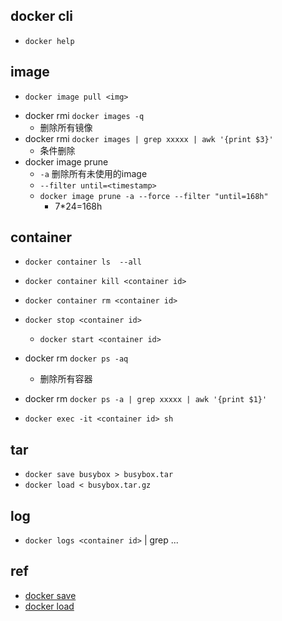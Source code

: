 ## docker cli
+ `docker help`

## image
+ `docker image pull <img>`
<!-- 删除镜像 -->
+ docker rmi `docker images -q`
    + 删除所有镜像
+ docker rmi `docker images | grep xxxxx | awk '{print $3}'`
    + 条件删除
+ docker image prune 
    + `-a`
        删除所有未使用的image
    + `--filter until=<timestamp>`
    + `docker image prune -a --force --filter "until=168h"`
        + 7*24=168h




## container

+ `docker container ls  --all`

+ `docker container kill <container id>`

+ `docker container rm <container id>`

+ `docker stop <container id>`
    + `docker start <container id>`

<!-- 删除容器 -->
+ docker rm `docker ps -aq`
    + 删除所有容器
+ docker rm `docker ps -a | grep xxxxx | awk '{print $1}'`

+ `docker exec -it <container id> sh`

## tar

+ `docker save busybox > busybox.tar`
+ `docker load < busybox.tar.gz`

## log

+ `docker logs <container id>` | grep ...

## ref
+ [docker save](https://docs.docker.com/engine/reference/commandline/save/)
+ [docker load ](https://docs.docker.com/engine/reference/commandline/load/)